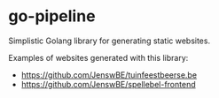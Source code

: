 # go-pipeline

Simplistic Golang library for generating static websites.

Examples of websites generated with this library:
- https://github.com/JenswBE/tuinfeestbeerse.be
- https://github.com/JenswBE/spellebel-frontend

